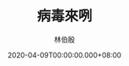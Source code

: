 ---
issue: 372
title: 病毒來咧
author: 林伯殷
language: 饒平
date: 2020-04-09T00:00:00.000+08:00
topic: 抒懷
difficulty: 2
wikidata: Q131449114
wikidata_link: https://www.wikidata.org/wiki/Q131449114
---